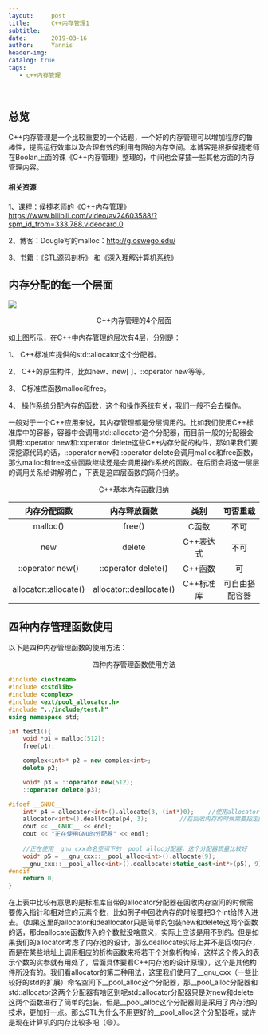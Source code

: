 ```yaml
---
layout:     post
title:      C++内存管理1
subtitle:   
date:       2019-03-16
author:     Yannis
header-img: 
catalog: true
tags:	
   - c++内存管理

---
```




## 总览

C++内存管理是一个比较重要的一个话题，一个好的内存管理可以增加程序的鲁棒性，提高运行效率以及合理有效的利用有限的内存空间。本博客是根据侯捷老师在Boolan上面的课《C++内存管理》整理的，中间也会穿插一些其他方面的内存管理内容。

#### 相关资源

1、课程：侯捷老师的《C++内存管理》https://www.bilibili.com/video/av24603588/?spm_id_from=333.788.videocard.0

2、博客：Dougle写的malloc：<http://g.oswego.edu/> 

3、书籍：《STL源码剖析》 和《深入理解计算机系统》

## 内存分配的每一个层面

![](https://github.com/yupeifengyannis/yupeifengyannis.github.io/blob/master/img/c%2B%2B/memory.png)

<center>C++内存管理的4个层面</center>

如上图所示，在C++中内存管理的层次有4层，分别是：

1、 C++标准库提供的std::allocator这个分配器。

2、 C++的原生构件，比如new、new[ ]、::operator new等等。

3、 C标准库函数malloc和free。

4、 操作系统分配内存的函数，这个和操作系统有关，我们一般不会去操作。

一般对于一个C++应用来说，其内存管理都是分层调用的。比如我们使用C++标准库中的容器，容器中会调用std::allocator这个分配器，而目前一般的分配器会调用::operator new和::operator delete这些C++内存分配的构件，那如果我们要深挖源代码的话，::operator new和::operator delete会调用malloc和free函数，那么malloc和free这些函数继续还是会调用操作系统的函数。在后面会将这一层层的调用关系给讲解明白，下表是这四层函数的简介归纳。

<center>C++基本内存函数归纳</center>

|       内存分配函数       |        内存释放函数        |   类别    |    可否重载    |
| :----------------------: | :------------------------: | :-------: | :------------: |
|         malloc()         |           free()           |   C函数   |      不可      |
|           new            |           delete           | C++表达式 |      不可      |
|     ::operator new()     |    ::operator delete()     |  C++函数  |       可       |
| allocator<T>::allocate() | allocator<T>::deallocate() | C++标准库 | 可自由搭配容器 |

## 四种内存管理函数使用

以下是四种内存管理函数的使用方法：

<center>四种内存管理函数使用方法</center>

```c++
#include <iostream>
#include <cstdlib>
#include <complex>
#include <ext/pool_allocator.h>
#include "../include/test.h"
using namespace std;

int test1(){
    void *p1 = malloc(512);
    free(p1);

    complex<int>* p2 = new complex<int>;
    delete p2;

    void* p3 = ::operator new(512);
    ::operator delete(p3);

#ifdef __GNUC__
    int* p4 = allocator<int>().allocate(3, (int*)0);	//使用allocator分配，需要指定分配对象的类型和个数
    allocator<int>().deallocate(p4, 3);			//在回收内存的时候需要指定回收的指针和回收的相应的个数，这个比较烦人
    cout << __GNUC__ << endl;
    cout << "正在使用GNU的分配器" << endl;
    
    //正在使用__gnu_cxx命名空间下的__pool_alloc分配器，这个分配器质量比较好
    void* p5 = __gnu_cxx::__pool_alloc<int>().allocate(9);
    __gnu_cxx::__pool_alloc<int>().deallocate(static_cast<int*>(p5), 9);
#endif
    return 0;
}
```

在上表中比较有意思的是标准库自带的allocator分配器在回收内存空间的时候需要传入指针和相对应的元素个数，比如例子中回收内存的时候要把3个int给传入进去。（如果这里的allocator和deallocator只是简单的包装new和delete这两个函数的话，那deallocate函数传入的个数就没啥意义，实际上应该是用不到的。但是如果我们的allocator考虑了内存池的设计，那么deallocate实际上并不是回收内存，而是在某些地址上调用相应的析构函数来将若干个对象析构掉，这样这个传入的表示个数的实参就有用处了，后面具体要看C++内存池的设计原理），这个是其他构件所没有的。我们看allocator的第二种用法，这里我们使用了\__gnu_cxx（一些比较好的std的扩展）命名空间下\__pool_alloc这个分配器，那\__pool_alloc分配器和std::allocator这两个分配器有啥区别呢std::allocator分配器只是对new和delete这两个函数进行了简单的包装，但是\__pool_alloc这个分配器则是采用了内存池的技术，更加好一点。那么STL为什么不用更好的\__pool_alloc这个分配器呢，或许是现在计算机的内存比较多吧（😄）。


